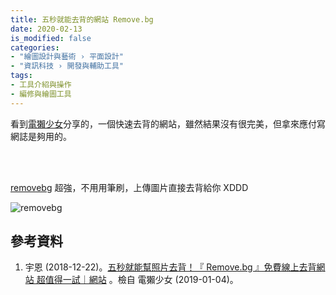 ```yaml
---
title: 五秒就能去背的網站 Remove.bg  
date: 2020-02-13
is_modified: false
categories:
- "繪圖設計與藝術 › 平面設計"
- "資訊科技 › 開發與輔助工具"
tags:
- 工具介紹與操作
- 編修與繪圖工具
--- 
```


看到[電獺少女]((https://agirls.aotter.net/post/54641))分享的，一個快速去背的網站，雖然結果沒有很完美，但拿來應付寫網誌是夠用的。

<!--more-->
<br><br> 

[removebg](https://www.remove.bg/zh) 超強，不用用筆刷，上傳圖片直接去背給你 XDDD 

<p class="illustration">
    <img src="https://i.imgur.com/g8jk21I.png" alt="removebg">
</p>



## 參考資料 
1. 宇恩 (2018-12-22)。[五秒就能幫照片去背！『 Remove.bg 』免費線上去背網站 超值得一試｜網站](https://agirls.aotter.net/post/54641) 。檢自 電獺少女 (2019-01-04)。